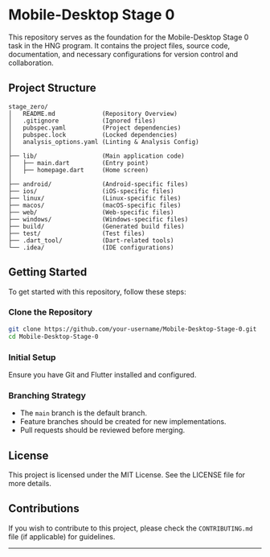 # Mobile-Desktop Stage 0

This repository serves as the foundation for the Mobile-Desktop Stage 0 task in the HNG program. It contains the project files, source code, documentation, and necessary configurations for version control and collaboration.

## Project Structure

```
stage_zero/
│   README.md             (Repository Overview)
│   .gitignore            (Ignored files)
│   pubspec.yaml          (Project dependencies)
│   pubspec.lock          (Locked dependencies)
│   analysis_options.yaml (Linting & Analysis Config)
│
├── lib/                  (Main application code)
│   ├── main.dart         (Entry point)
│   ├── homepage.dart     (Home screen)
│
├── android/              (Android-specific files)
├── ios/                  (iOS-specific files)
├── linux/                (Linux-specific files)
├── macos/                (macOS-specific files)
├── web/                  (Web-specific files)
├── windows/              (Windows-specific files)
├── build/                (Generated build files)
├── test/                 (Test files)
├── .dart_tool/           (Dart-related tools)
└── .idea/                (IDE configurations)
```

## Getting Started

To get started with this repository, follow these steps:

### Clone the Repository

```sh
git clone https://github.com/your-username/Mobile-Desktop-Stage-0.git
cd Mobile-Desktop-Stage-0
```

### Initial Setup

Ensure you have Git and Flutter installed and configured.

### Branching Strategy

- The `main` branch is the default branch.
- Feature branches should be created for new implementations.
- Pull requests should be reviewed before merging.

## License

This project is licensed under the MIT License. See the LICENSE file for more details.

## Contributions

If you wish to contribute to this project, please check the `CONTRIBUTING.md` file (if applicable) for guidelines.

---
